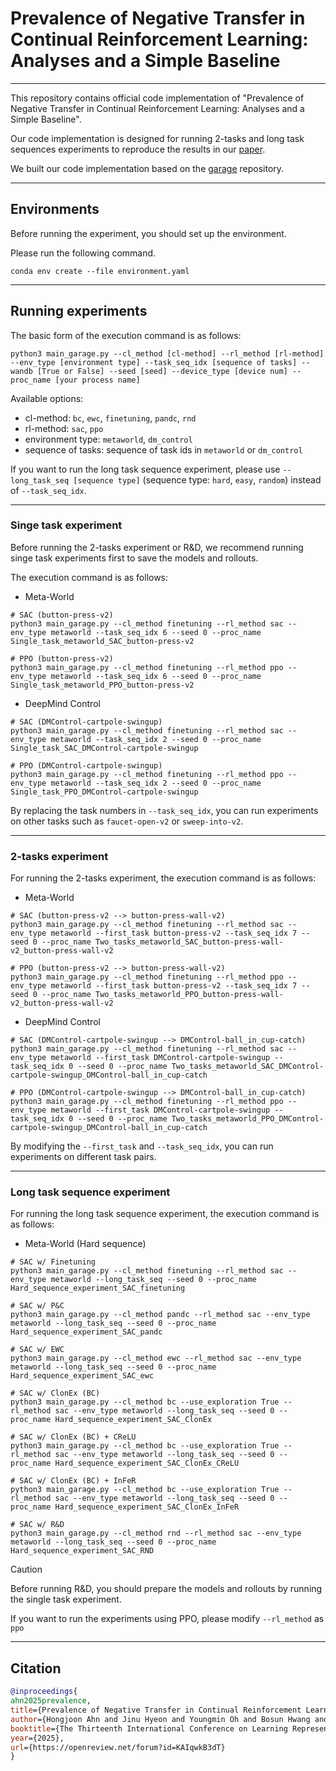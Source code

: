 # Prevalence of Negative Transfer in Continual Reinforcement Learning: Analyses and a Simple Baseline

---

This repository contains official code implementation of "Prevalence of Negative Transfer in Continual Reinforcement Learning: Analyses and a Simple Baseline".

Our code implementation is designed for running 2-tasks and long task sequences experiments to reproduce the results in our [paper](https://openreview.net/forum?id=KAIqwkB3dT). 

We built our code implementation based on the [garage](https://github.com/rlworkgroup/garage) repository.

---

## Environments

Before running the experiment, you should set up the environment.

Please run the following command.

```
conda env create --file environment.yaml
```

---

## Running experiments

The basic form of the execution command is as follows:

```
python3 main_garage.py --cl_method [cl-method] --rl_method [rl-method] --env_type [environment type] --task_seq_idx [sequence of tasks] --wandb [True or False] --seed [seed] --device_type [device num] --proc_name [your process name]
```

Available options:

- cl-method: `bc`, `ewc`, `finetuning`, `pandc`, `rnd`
- rl-method: `sac`, `ppo`
- environment type: `metaworld`, `dm_control`
- sequence of tasks: sequence of task ids in `metaworld` or `dm_control`

If you want to run the long task sequence experiment, please use `--long_task_seq [sequence type]` (sequence type: `hard`, `easy`, `random`) instead of `--task_seq_idx`.

---

### Singe task experiment

Before running the 2-tasks experiment or R&D, we recommend running singe task experiments first to save the models and rollouts.

The execution command is as follows:

- Meta-World
```
# SAC (button-press-v2)
python3 main_garage.py --cl_method finetuning --rl_method sac --env_type metaworld --task_seq_idx 6 --seed 0 --proc_name Single_task_metaworld_SAC_button-press-v2

# PPO (button-press-v2)
python3 main_garage.py --cl_method finetuning --rl_method ppo --env_type metaworld --task_seq_idx 6 --seed 0 --proc_name Single_task_metaworld_PPO_button-press-v2
```

- DeepMind Control
```
# SAC (DMControl-cartpole-swingup)
python3 main_garage.py --cl_method finetuning --rl_method sac --env_type metaworld --task_seq_idx 2 --seed 0 --proc_name Single_task_SAC_DMControl-cartpole-swingup

# PPO (DMControl-cartpole-swingup)
python3 main_garage.py --cl_method finetuning --rl_method ppo --env_type metaworld --task_seq_idx 2 --seed 0 --proc_name Single_task_PPO_DMControl-cartpole-swingup
```

By replacing the task numbers in `--task_seq_idx`, you can run experiments on other tasks such as `faucet-open-v2` or `sweep-into-v2`.

---

### 2-tasks experiment

For running the 2-tasks experiment, the execution command is as follows:

- Meta-World
```
# SAC (button-press-v2 --> button-press-wall-v2)
python3 main_garage.py --cl_method finetuning --rl_method sac --env_type metaworld --first_task button-press-v2 --task_seq_idx 7 --seed 0 --proc_name Two_tasks_metaworld_SAC_button-press-wall-v2_button-press-wall-v2

# PPO (button-press-v2 --> button-press-wall-v2)
python3 main_garage.py --cl_method finetuning --rl_method ppo --env_type metaworld --first_task button-press-v2 --task_seq_idx 7 --seed 0 --proc_name Two_tasks_metaworld_PPO_button-press-wall-v2_button-press-wall-v2
```

- DeepMind Control
```
# SAC (DMControl-cartpole-swingup --> DMControl-ball_in_cup-catch)
python3 main_garage.py --cl_method finetuning --rl_method sac --env_type metaworld --first_task DMControl-cartpole-swingup --task_seq_idx 0 --seed 0 --proc_name Two_tasks_metaworld_SAC_DMControl-cartpole-swingup_DMControl-ball_in_cup-catch

# PPO (DMControl-cartpole-swingup --> DMControl-ball_in_cup-catch)
python3 main_garage.py --cl_method finetuning --rl_method ppo --env_type metaworld --first_task DMControl-cartpole-swingup --task_seq_idx 0 --seed 0 --proc_name Two_tasks_metaworld_PPO_DMControl-cartpole-swingup_DMControl-ball_in_cup-catch
```

By modifying the `--first_task` and `--task_seq_idx`, you can run experiments on different task pairs.

---

### Long task sequence experiment

For running the long task sequence experiment, the execution command is as follows:

- Meta-World (Hard sequence)

```
# SAC w/ Finetuning
python3 main_garage.py --cl_method finetuning --rl_method sac --env_type metaworld --long_task_seq --seed 0 --proc_name Hard_sequence_experiment_SAC_finetuning

# SAC w/ P&C
python3 main_garage.py --cl_method pandc --rl_method sac --env_type metaworld --long_task_seq --seed 0 --proc_name Hard_sequence_experiment_SAC_pandc

# SAC w/ EWC
python3 main_garage.py --cl_method ewc --rl_method sac --env_type metaworld --long_task_seq --seed 0 --proc_name Hard_sequence_experiment_SAC_ewc

# SAC w/ ClonEx (BC)
python3 main_garage.py --cl_method bc --use_exploration True --rl_method sac --env_type metaworld --long_task_seq --seed 0 --proc_name Hard_sequence_experiment_SAC_ClonEx

# SAC w/ ClonEx (BC) + CReLU
python3 main_garage.py --cl_method bc --use_exploration True --rl_method sac --env_type metaworld --long_task_seq --seed 0 --proc_name Hard_sequence_experiment_SAC_ClonEx_CReLU

# SAC w/ ClonEx (BC) + InFeR
python3 main_garage.py --cl_method bc --use_exploration True --rl_method sac --env_type metaworld --long_task_seq --seed 0 --proc_name Hard_sequence_experiment_SAC_ClonEx_InFeR

# SAC w/ R&D
python3 main_garage.py --cl_method rnd --rl_method sac --env_type metaworld --long_task_seq --seed 0 --proc_name Hard_sequence_experiment_SAC_RND
```
> [!CAUTION]
> Before running R&D, you should prepare the models and rollouts by running the single task experiment.

If you want to run the experiments using PPO, please modify `--rl_method` as `ppo`

---

## Citation

```bibtex
@inproceedings{
ahn2025prevalence,
title={Prevalence of Negative Transfer in Continual Reinforcement Learning: Analyses and a Simple Baseline},
author={Hongjoon Ahn and Jinu Hyeon and Youngmin Oh and Bosun Hwang and Taesup Moon},
booktitle={The Thirteenth International Conference on Learning Representations},
year={2025},
url={https://openreview.net/forum?id=KAIqwkB3dT}
}

```

